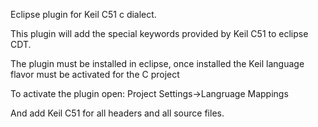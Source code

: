 Eclipse plugin for Keil C51 c dialect.

This plugin will add the special keywords provided by Keil C51 to eclipse CDT.

The plugin must be installed in eclipse, once installed the Keil language flavor must be
activated for the C project

To activate the plugin open:
	Project Settings->Langruage Mappings
	
And add Keil C51 for all headers and all source files.

